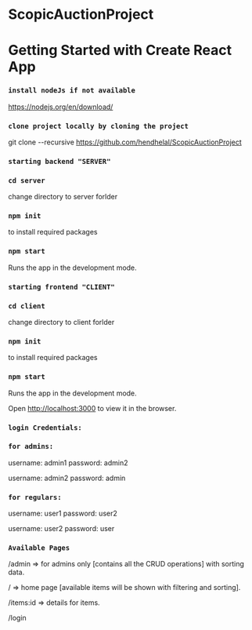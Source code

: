# ScopicAuctionProject

# Getting Started with Create React App


### `install nodeJs if not available`
https://nodejs.org/en/download/

### `clone project locally by cloning the project`
git clone --recursive  https://github.com/hendhelal/ScopicAuctionProject 

### `starting backend "SERVER" `
###  `cd server`
change directory to server forlder

### `npm init`
to install required packages

### `npm start`
Runs the app in the development mode.

### `starting frontend "CLIENT" `

###  `cd client` 
change directory to client forlder

### `npm init`
to install required packages

### `npm start`
Runs the app in the development mode.

Open [http://localhost:3000](http://localhost:3000) to view it in the browser.

### `login Credentials:`

### `for admins:`
username: admin1
password: admin2

username: admin2
password: admin


### `for regulars:`
username: user1
password: user2

username: user2
password: user

### `Available Pages`

/admin => for admins only [contains all the CRUD operations] with sorting data. 

/ =>  home page [available items will be shown with filtering and sorting].

/items:id => details for items.

/login





